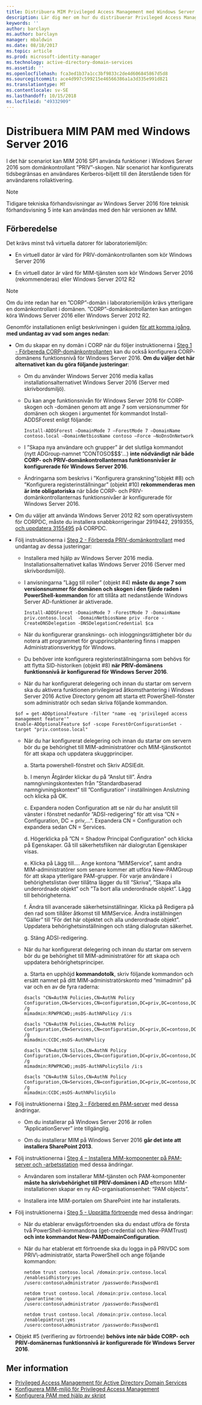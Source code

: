 ```yaml
---
title: Distribuera MIM Privileged Access Management med Windows Server 2016 | Microsoft Docs
description: Lär dig mer om hur du distribuerar Privileged Access Management med server 2016
keywords: ''
author: barclayn
ms.author: barclayn
manager: mbaldwin
ms.date: 08/18/2017
ms.topic: article
ms.prod: microsoft-identity-manager
ms.technology: active-directory-domain-services
ms.assetid: ''
ms.openlocfilehash: fca3ed1b37a1cc3bf9833c2de4d606845867d5d8
ms.sourcegitcommit: ace4d997c599215e46566386a1a3d335e991d821
ms.translationtype: MT
ms.contentlocale: sv-SE
ms.lasthandoff: 10/15/2018
ms.locfileid: "49332909"
---
```

# <a name="deploy-mim-pam-with-windows-server-2016"></a>Distribuera MIM PAM med Windows Server 2016


I det här scenariot kan MIM 2016 SP1 använda funktioner i Windows Server 2016 som domänkontrollant ”PRIV”-skogen.  När scenariot har konfigurerats tidsbegränsas en användares Kerberos-biljett till den återstående tiden för användarens rollaktivering. 

> [!Note]
> Tidigare tekniska förhandsvisningar av Windows Server 2016 före teknisk förhandsvisning 5 inte kan användas med den här versionen av MIM.

## <a name="preparation"></a>Förberedelse

Det krävs minst två virtuella datorer för laboratoriemiljön:

-   En virtuell dator är värd för PRIV-domänkontrollanten som kör Windows Server 2016

-   En virtuell dator är värd för MIM-tjänsten som kör Windows Server 2016 (rekommenderas) eller Windows Server 2012 R2

> [!NOTE]
> Om du inte redan har en ”CORP”-domän i laboratoriemiljön krävs ytterligare en domänkontrollant i domänen. ”CORP”-domänkontrollanten kan antingen köra Windows Server 2016 eller Windows Server 2012 R2.


Genomför installationen enligt beskrivningen i guiden [för att komma igång](privileged-identity-management-for-active-directory-domain-services.md), **med undantag av vad som anges nedan**:

- Om du skapar en ny domän i CORP när du följer instruktionerna i [Steg 1 - Förbereda CORP-domänkontrollanten](step-1-prepare-corp-domain.md) kan du också konfigurera CORP- domänens funktionsnivå för Windows Server 2016. **Om du väljer det här alternativet kan du göra följande justeringar**:

  - Om du använder Windows Server 2016 media kallas installationsalternativet Windows Server 2016 (Server med skrivbordsmiljö).

  - Du kan ange funktionsnivån för Windows Server 2016 för CORP-skogen och -domänen genom att ange 7 som versionsnummer för domänen och skogen i argumentet för kommandot Install-ADDSForest enligt följande:
    ```
    Install-ADDSForest –DomainMode 7 –ForestMode 7 –DomainName contoso.local –DomainNetbiosName contoso –Force –NoDnsOnNetwork
    ```
  - I ”Skapa nya användare och grupper” är det slutliga kommandot (nytt ADGroup-namnet ”CONTOSO\$\$\$'...) **inte nödvändigt när både CORP- och PRIV-domänkontrollanternas funktionsnivåer är konfigurerade för Windows Server 2016**.

  - Ändringarna som beskrivs i ”Konfigurera granskning”(objekt #8) och ”Konfigurera registerinställningar” (objekt #10) **rekommenderas men är inte obligatoriska** när både CORP- och PRIV-domänkontrollanternas funktionsnivåer är konfigurerade för Windows Server 2016.

- Om du väljer att använda Windows Server 2012 R2 som operativsystem för CORPDC, måste du installera snabbkorrigeringar 2919442, 2919355, [och uppdatera 3155495](http://support.microsoft.com/kb/3156418) på CORPDC.

- Följ instruktionerna i [Steg 2 - Förbereda PRIV-domänkontrollant](step-2-prepare-priv-domain-controller.md) med undantag av dessa justeringar:

  -   Installera med hjälp av Windows Server 2016 media. Installationsalternativet kallas Windows Server 2016 (Server med skrivbordsmiljö).

  -   I anvisningarna ”Lägg till roller” (objekt #4) **måste du ange 7 som versionsnummer för domänen och skogen i den fjärde raden i PowerShell-kommandon** för att tillåta att nedanstående Windows Server AD-funktioner är aktiverade.

      ```
      Install-ADDSForest -DomainMode 7 -ForestMode 7 -DomainName priv.contoso.local  -DomainNetbiosName priv -Force -CreateDNSDelegation -DNSDelegationCredential $ca
      ```  

  -   När du konfigurerar gransknings- och inloggningsrättigheter bör du notera att programmet för grupprinciphantering finns i mappen Administrationsverktyg för Windows.

  -   Du behöver inte konfigurera registerinställningarna som behövs för att flytta SID-historiken (objekt #8) **när PRIV-domänens funktionsnivå är konfigurerad för Windows Server 2016**.

  -   När du har konfigurerat delegering och innan du startar om servern ska du aktivera funktionen privilegierad åtkomsthantering i Windows Server 2016 Active Directory genom att starta ett PowerShell-fönster som administratör och sedan skriva följande kommandon.

  ```
  $of = get-ADOptionalFeature -filter "name -eq 'privileged access management feature'"
  Enable-ADOptionalFeature $of -scope ForestOrConfigurationSet -target "priv.contoso.local"
  ```

  - När du har konfigurerat delegering och innan du startar om servern bör du ge behörighet till MIM-administratörer och MIM-tjänstkontot för att skapa och uppdatera skuggprinciper.

    a. Starta powershell-fönstret och Skriv ADSIEdit.

    b. I menyn Åtgärder klickar du på ”Anslut till”. Ändra namngivningskontexten från ”Standardbaserad namngivningskontext” till ”Configuration” i inställningen Anslutning och klicka på OK.

    c. Expandera noden Configuration att se när du har anslutit till vänster i fönstret nedanför ”ADSI-redigering” för att visa ”CN = Configuration, DC = priv,...”. Expandera CN = Configuration och expandera sedan CN = Services.

    d. Högerklicka på ”CN = Shadow Principal Configuration” och klicka på Egenskaper. Gå till säkerhetsfliken när dialogrutan Egenskaper visas.

    e. Klicka på Lägg till.... Ange kontona ”MIMService”, samt andra MIM-administratörer som senare kommer att utföra New-PAMGroup för att skapa ytterligare PAM-grupper. För varje användare i behörighetslistan över tillåtna lägger du till ”Skriva”, ”Skapa alla underordnade objekt” och ”Ta bort alla underordnade objekt”. Lägg till behörigheterna.

    f. Ändra till avancerade säkerhetsinställningar. Klicka på Redigera på den rad som tillåter åtkomst till MIMService. Ändra inställningen ”Gäller” till ”För det här objektet och alla underordnade objekt”. Uppdatera behörighetsinställningen och stäng dialogrutan säkerhet.

    g. Stäng ADSI-redigering.

  - När du har konfigurerat delegering och innan du startar om servern bör du ge behörighet till MIM-administratörer för att skapa och uppdatera behörighetsprinciper.

    a.  Starta en upphöjd **kommandotolk**, skriv följande kommandon och ersätt namnet på ditt MIM-administratörskonto med ”mimadmin” på var och en av de fyra raderna:
    ```
    dsacls "CN=AuthN Policies,CN=AuthN Policy
    Configuration,CN=Services,CN=configuration,DC=priv,DC=contoso,DC=local" /g
    mimadmin:RPWPRCWD;;msDS-AuthNPolicy /i:s

    dsacls "CN=AuthN Policies,CN=AuthN Policy
    Configuration,CN=Services,CN=configuration,DC=priv,DC=contoso,DC=local" /g
    mimadmin:CCDC;msDS-AuthNPolicy

    dsacls "CN=AuthN Silos,CN=AuthN Policy
    Configuration,CN=Services,CN=configuration,DC=priv,DC=contoso,DC=local" /g
    mimadmin:RPWPRCWD;;msDS-AuthNPolicySilo /i:s

    dsacls "CN=AuthN Silos,CN=AuthN Policy
    Configuration,CN=Services,CN=configuration,DC=priv,DC=contoso,DC=local" /g
    mimadmin:CCDC;msDS-AuthNPolicySilo
    ```


- Följ instruktionerna i [Steg 3 - Förbered en PAM-server](step-3-prepare-pam-server.md) med dessa ändringar.

  -   Om du installerar på Windows Server 2016 är rollen ”ApplicationServer” inte tillgänglig.

  -   Om du installerar MIM på Windows Server 2016 **går det inte att installera SharePoint 2013**.

- Följ instruktionerna i [Steg 4 – Installera MIM-komponenter på PAM-server och -arbetsstation](step-4-install-mim-components-on-pam-server.md) med dessa ändringar.

  -   Användaren som installerar MIM-tjänsten och PAM-komponenter **måste ha skrivbehörighet till PRIV-domänen i AD** eftersom MIM-installationen skapar en ny AD-organisationsenhet: ”PAM objects”.

  -   Installera inte MIM-portalen om SharePoint inte har installerats.

- Följ instruktionerna i [Steg 5 - Upprätta förtroende](step-5-establish-trust-between-priv-corp-forests.md) med dessa ändringar:

  - När du etablerar envägsförtroenden ska du endast utföra de första två PowerShell-kommandona (get-credential och New-PAMTrust) **och inte kommandot New-PAMDomainConfiguration**.

  - När du har etablerat ett förtroende ska du logga in på PRIVDC som PRIV\\-administratör, starta PowerShell och ange följande kommandon:
    ```
    netdom trust contoso.local /domain:priv.contoso.local /enablesidhistory:yes
    /usero:contoso\administrator /passwordo:Pass@word1

    netdom trust contoso.local /domain:priv.contoso.local /quarantine:no
    /usero:contoso\administrator /passwordo:Pass@word1  

    netdom trust contoso.local /domain:priv.contoso.local /enablepimtrust:yes
    /usero:contoso\administrator /passwordo:Pass@word1
    ```

- Objekt #5 (verifiering av förtroende) **behövs inte när både CORP- och PRIV-domänernas funktionsnivå är konfigurerade för Windows Server 2016**.

## <a name="more-information"></a>Mer information

- [Privileged Access Management för Active Directory Domain Services](privileged-identity-management-for-active-directory-domain-services.md)
- [Konfigurera MIM-miljö för Privileged Access Management](configuring-mim-environment-for-pam.md)
- [Konfigurera PAM med hjälp av skript](sp1-pam-configure-using-scripts.md)
